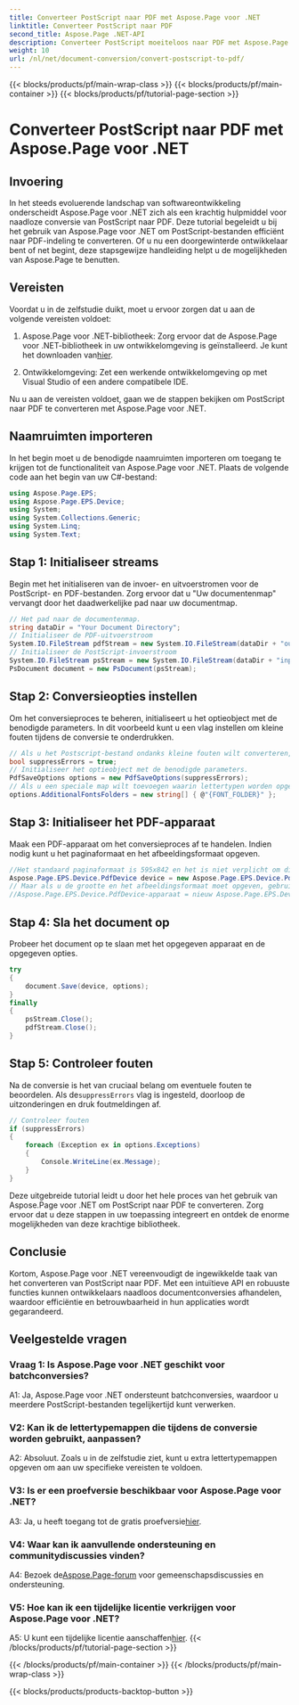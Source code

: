 ```yaml
---
title: Converteer PostScript naar PDF met Aspose.Page voor .NET
linktitle: Converteer PostScript naar PDF
second_title: Aspose.Page .NET-API
description: Converteer PostScript moeiteloos naar PDF met Aspose.Page voor .NET. Robuust, betrouwbaar en ontwikkelaarsvriendelijk.
weight: 10
url: /nl/net/document-conversion/convert-postscript-to-pdf/
---
```


{{< blocks/products/pf/main-wrap-class >}}
{{< blocks/products/pf/main-container >}}
{{< blocks/products/pf/tutorial-page-section >}}

# Converteer PostScript naar PDF met Aspose.Page voor .NET

## Invoering

In het steeds evoluerende landschap van softwareontwikkeling onderscheidt Aspose.Page voor .NET zich als een krachtig hulpmiddel voor naadloze conversie van PostScript naar PDF. Deze tutorial begeleidt u bij het gebruik van Aspose.Page voor .NET om PostScript-bestanden efficiënt naar PDF-indeling te converteren. Of u nu een doorgewinterde ontwikkelaar bent of net begint, deze stapsgewijze handleiding helpt u de mogelijkheden van Aspose.Page te benutten.

## Vereisten

Voordat u in de zelfstudie duikt, moet u ervoor zorgen dat u aan de volgende vereisten voldoet:

1.  Aspose.Page voor .NET-bibliotheek: Zorg ervoor dat de Aspose.Page voor .NET-bibliotheek in uw ontwikkelomgeving is geïnstalleerd. Je kunt het downloaden van[hier](https://releases.aspose.com/page/net/).

2. Ontwikkelomgeving: Zet een werkende ontwikkelomgeving op met Visual Studio of een andere compatibele IDE.

Nu u aan de vereisten voldoet, gaan we de stappen bekijken om PostScript naar PDF te converteren met Aspose.Page voor .NET.

## Naamruimten importeren

In het begin moet u de benodigde naamruimten importeren om toegang te krijgen tot de functionaliteit van Aspose.Page voor .NET. Plaats de volgende code aan het begin van uw C#-bestand:

```csharp
using Aspose.Page.EPS;
using Aspose.Page.EPS.Device;
using System;
using System.Collections.Generic;
using System.Linq;
using System.Text;
```

## Stap 1: Initialiseer streams

Begin met het initialiseren van de invoer- en uitvoerstromen voor de PostScript- en PDF-bestanden. Zorg ervoor dat u "Uw documentenmap" vervangt door het daadwerkelijke pad naar uw documentmap.

```csharp
// Het pad naar de documentenmap.
string dataDir = "Your Document Directory";
// Initialiseer de PDF-uitvoerstroom
System.IO.FileStream pdfStream = new System.IO.FileStream(dataDir + "outputPDF_out.pdf", System.IO.FileMode.Create, System.IO.FileAccess.Write);
// Initialiseer de PostScript-invoerstroom
System.IO.FileStream psStream = new System.IO.FileStream(dataDir + "input.ps", System.IO.FileMode.Open, System.IO.FileAccess.Read);
PsDocument document = new PsDocument(psStream);
```

## Stap 2: Conversieopties instellen

Om het conversieproces te beheren, initialiseert u het optieobject met de benodigde parameters. In dit voorbeeld kunt u een vlag instellen om kleine fouten tijdens de conversie te onderdrukken.

```csharp
// Als u het Postscript-bestand ondanks kleine fouten wilt converteren, stelt u deze vlag in
bool suppressErrors = true;
// Initialiseer het optieobject met de benodigde parameters.
PdfSaveOptions options = new PdfSaveOptions(suppressErrors);
// Als u een speciale map wilt toevoegen waarin lettertypen worden opgeslagen. De standaardlettertypenmap in het besturingssysteem is altijd inbegrepen.
options.AdditionalFontsFolders = new string[] { @"{FONT_FOLDER}" };
```

## Stap 3: Initialiseer het PDF-apparaat

Maak een PDF-apparaat om het conversieproces af te handelen. Indien nodig kunt u het paginaformaat en het afbeeldingsformaat opgeven.

```csharp
//Het standaard paginaformaat is 595x842 en het is niet verplicht om dit in PdfDevice in te stellen
Aspose.Page.EPS.Device.PdfDevice device = new Aspose.Page.EPS.Device.PdfDevice(pdfStream);
// Maar als u de grootte en het afbeeldingsformaat moet opgeven, gebruikt u de volgende regel
//Aspose.Page.EPS.Device.PdfDevice-apparaat = nieuw Aspose.Page.EPS.Device.PdfDevice (pdfStream, nieuw System.Drawing.Size (595, 842));
```

## Stap 4: Sla het document op

Probeer het document op te slaan met het opgegeven apparaat en de opgegeven opties.

```csharp
try
{
    document.Save(device, options);
}
finally
{
    psStream.Close();
    pdfStream.Close();
}
```

## Stap 5: Controleer fouten

 Na de conversie is het van cruciaal belang om eventuele fouten te beoordelen. Als de`suppressErrors` vlag is ingesteld, doorloop de uitzonderingen en druk foutmeldingen af.

```csharp
// Controleer fouten
if (suppressErrors)
{
    foreach (Exception ex in options.Exceptions)
    {
        Console.WriteLine(ex.Message);
    }
}
```

Deze uitgebreide tutorial leidt u door het hele proces van het gebruik van Aspose.Page voor .NET om PostScript naar PDF te converteren. Zorg ervoor dat u deze stappen in uw toepassing integreert en ontdek de enorme mogelijkheden van deze krachtige bibliotheek.

## Conclusie

Kortom, Aspose.Page voor .NET vereenvoudigt de ingewikkelde taak van het converteren van PostScript naar PDF. Met een intuïtieve API en robuuste functies kunnen ontwikkelaars naadloos documentconversies afhandelen, waardoor efficiëntie en betrouwbaarheid in hun applicaties wordt gegarandeerd.

## Veelgestelde vragen

### Vraag 1: Is Aspose.Page voor .NET geschikt voor batchconversies?

A1: Ja, Aspose.Page voor .NET ondersteunt batchconversies, waardoor u meerdere PostScript-bestanden tegelijkertijd kunt verwerken.

### V2: Kan ik de lettertypemappen die tijdens de conversie worden gebruikt, aanpassen?

A2: Absoluut. Zoals u in de zelfstudie ziet, kunt u extra lettertypemappen opgeven om aan uw specifieke vereisten te voldoen.

### V3: Is er een proefversie beschikbaar voor Aspose.Page voor .NET?

 A3: Ja, u heeft toegang tot de gratis proefversie[hier](https://releases.aspose.com/).

### V4: Waar kan ik aanvullende ondersteuning en communitydiscussies vinden?

 A4: Bezoek de[Aspose.Page-forum](https://forum.aspose.com/c/page/39) voor gemeenschapsdiscussies en ondersteuning.

### V5: Hoe kan ik een tijdelijke licentie verkrijgen voor Aspose.Page voor .NET?

 A5: U kunt een tijdelijke licentie aanschaffen[hier](https://purchase.aspose.com/temporary-license/).
{{< /blocks/products/pf/tutorial-page-section >}}

{{< /blocks/products/pf/main-container >}}
{{< /blocks/products/pf/main-wrap-class >}}

{{< blocks/products/products-backtop-button >}}
